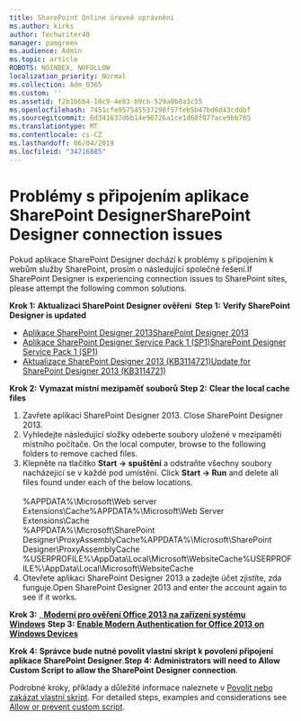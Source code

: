 ```yaml
---
title: SharePoint Online úrovně oprávnění
ms.author: kirks
author: Techwriter40
manager: pamgreen
ms.audience: Admin
ms.topic: article
ROBOTS: NOINDEX, NOFOLLOW
localization_priority: Normal
ms.collection: Adm_O365
ms.custom: ''
ms.assetid: f2b1b6b4-10c9-4e83-b9cb-529a0b8a3c55
ms.openlocfilehash: 7451cfe957545537298f57feb5b47bd6d43cddbf
ms.sourcegitcommit: 6d341637dbb14e90726a1ce1d68f077ace9bb765
ms.translationtype: MT
ms.contentlocale: cs-CZ
ms.lasthandoff: 06/04/2019
ms.locfileid: "34716885"
---
```

# <a name="sharepoint-designer-connection-issues"></a><span data-ttu-id="a5710-102">Problémy s připojením aplikace SharePoint Designer</span><span class="sxs-lookup"><span data-stu-id="a5710-102">SharePoint Designer connection issues</span></span> 

<p><span data-ttu-id="a5710-103">Pokud aplikace SharePoint Designer dochází k problémy s připojením k webům služby SharePoint, prosím o následující společné řešení.</span><span class="sxs-lookup"><span data-stu-id="a5710-103">If SharePoint Designer is experiencing connection issues to SharePoint sites, please attempt the following common solutions.</span></span></p> <p><span data-ttu-id="a5710-104"><strong>Krok 1:</strong> <strong>Aktualizaci SharePoint Designer ověření&nbsp; </strong></span><span class="sxs-lookup"><span data-stu-id="a5710-104"><strong>Step 1:</strong> <strong>Verify SharePoint Designer is updated&nbsp;</strong></span></span></p> <ul> <li><span data-ttu-id="a5710-105"><a href="https://www.microsoft.com/en-us/download/details.aspx?id=35491">Aplikace SharePoint Designer 2013</a></span><span class="sxs-lookup"><span data-stu-id="a5710-105"><a href="https://www.microsoft.com/en-us/download/details.aspx?id=35491">SharePoint Designer 2013</a></span></span></li> <li><span data-ttu-id="a5710-106"><a href="https://support.microsoft.com/en-us/help/2817441/description-of-microsoft-sharepoint-designer-2013-service-pack-1-sp1">Aplikace SharePoint Designer Service Pack 1 (SP1)</a></span><span class="sxs-lookup"><span data-stu-id="a5710-106"><a href="https://support.microsoft.com/en-us/help/2817441/description-of-microsoft-sharepoint-designer-2013-service-pack-1-sp1">SharePoint Designer Service Pack 1 (SP1)</a></span></span></li> <li><span data-ttu-id="a5710-107"><a href="https://support.microsoft.com/en-us/help/3114721/august-2-2016-update-for-sharepoint-designer-2013-kb3114721">Aktualizace SharePoint Designer 2013 (KB3114721)</a></span><span class="sxs-lookup"><span data-stu-id="a5710-107"><a href="https://support.microsoft.com/en-us/help/3114721/august-2-2016-update-for-sharepoint-designer-2013-kb3114721">Update for SharePoint Designer 2013 (KB3114721)</a></span></span></li> </ul> <p><span data-ttu-id="a5710-108"><strong>Krok 2:</strong> <strong>Vymazat místní mezipaměť souborů</strong>&nbsp;</span><span class="sxs-lookup"><span data-stu-id="a5710-108"><strong>Step 2:</strong> <strong>Clear the local cache files</strong>&nbsp;</span></span></p> <ol> <li style="font-weight: 400;"><span data-ttu-id="a5710-109">Zavřete aplikaci SharePoint Designer 2013.&nbsp;</span><span class="sxs-lookup"><span data-stu-id="a5710-109">Close SharePoint Designer 2013.&nbsp;</span></span></li> <li style="font-weight: 400;"><span data-ttu-id="a5710-110">Vyhledejte následující složky odeberte soubory uložené v mezipaměti místního počítače.&nbsp;</span><span class="sxs-lookup"><span data-stu-id="a5710-110">On the local computer, browse to the following folders to remove cached files.&nbsp;</span></span></li> <li style="font-weight: 400;"><span data-ttu-id="a5710-111">Klepněte na tlačítko <strong>Start -&gt; spuštění</strong> a odstraňte všechny soubory nacházející se v každé pod umístění.&nbsp;</span><span class="sxs-lookup"><span data-stu-id="a5710-111">Click <strong>Start -&gt; Run</strong> and delete all files found under each of the below locations.&nbsp;</span></span><br /><br /><span data-ttu-id="a5710-112">%APPDATA%\Microsoft\Web server Extensions\Cache</span><span class="sxs-lookup"><span data-stu-id="a5710-112">%APPDATA%\Microsoft\Web Server Extensions\Cache</span></span><br /><span data-ttu-id="a5710-113">%APPDATA%\Microsoft\SharePoint Designer\ProxyAssemblyCache</span><span class="sxs-lookup"><span data-stu-id="a5710-113">%APPDATA%\Microsoft\SharePoint Designer\ProxyAssemblyCache</span></span><br /><span data-ttu-id="a5710-114">%USERPROFILE%\AppData\Local\Microsoft\WebsiteCache</span><span class="sxs-lookup"><span data-stu-id="a5710-114">%USERPROFILE%\AppData\Local\Microsoft\WebsiteCache</span></span></li> <li style="font-weight: 400;"><span data-ttu-id="a5710-115">Otevřete aplikaci SharePoint Designer 2013 a zadejte účet zjistíte, zda funguje.</span><span class="sxs-lookup"><span data-stu-id="a5710-115">Open SharePoint Designer 2013 and enter the account again to see if it works.</span></span></li> </ol> <p><span data-ttu-id="a5710-116"><strong>Krok 3:</strong> <a href="https://docs.microsoft.com/en-us/office365/admin/security-and-compliance/enable-modern-authentication?redirectSourcePath=%252fen-us%252farticle%252fEnable-Modern-Authentication-for-Office-2013-on-Windows-devices-7dc1c01a-090f-4971-9677-f1b192d6c910&amp;view=o365-worldwide">, <strong>Moderní pro ověření Office 2013 na zařízení systému Windows</strong></a>&nbsp;</span><span class="sxs-lookup"><span data-stu-id="a5710-116"><strong>Step 3:</strong> <a href="https://docs.microsoft.com/en-us/office365/admin/security-and-compliance/enable-modern-authentication?redirectSourcePath=%252fen-us%252farticle%252fEnable-Modern-Authentication-for-Office-2013-on-Windows-devices-7dc1c01a-090f-4971-9677-f1b192d6c910&amp;view=o365-worldwide"><strong>Enable Modern Authentication for Office 2013 on Windows Devices</strong></a>&nbsp;</span></span></p> <p><span data-ttu-id="a5710-117"><strong>Krok 4:</strong> <strong>Správce bude nutné povolit vlastní skript k povolení připojení aplikace SharePoint Designer</strong>.</span><span class="sxs-lookup"><span data-stu-id="a5710-117"><strong>Step 4:</strong> <strong>Administrators will need to Allow Custom Script to allow the SharePoint Designer connection</strong>.</span></span></p> <p><span data-ttu-id="a5710-118">Podrobné kroky, příklady a důležité informace naleznete v <a href="https://docs.microsoft.com/en-us/sharepoint/allow-or-prevent-custom-script">Povolit nebo zakázat vlastní skript</a>.&nbsp;</span><span class="sxs-lookup"><span data-stu-id="a5710-118">For detailed steps, examples and considerations see <a href="https://docs.microsoft.com/en-us/sharepoint/allow-or-prevent-custom-script">Allow or prevent custom script</a>.&nbsp;</span></span></p>


